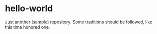 # hello-world
Just another (sample) repository.
Some traditions should be followed, like this time honored one.
